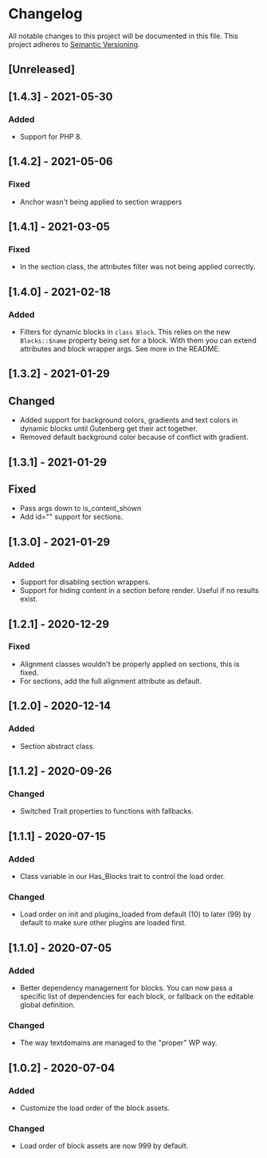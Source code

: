 # Changelog

All notable changes to this project will be documented in this file. This project adheres to [Semantic Versioning](https://semver.org/spec/v2.0.0.html).

## [Unreleased]

## [1.4.3] - 2021-05-30

### Added

-   Support for PHP 8.

## [1.4.2] - 2021-05-06

### Fixed

-   Anchor wasn't being applied to section wrappers

## [1.4.1] - 2021-03-05

### Fixed

-   In the section class, the attributes filter was not being applied correctly.

## [1.4.0] - 2021-02-18

### Added

-   Filters for dynamic blocks in `class Block`. This relies on the new `Blocks::$name` property being set for a block. With them you can extend attributes and block wrapper args. See more in the README.

## [1.3.2] - 2021-01-29

## Changed

-   Added support for background colors, gradients and text colors in dynamic blocks until Gutenberg get their act together.
-   Removed default background color because of conflict with gradient.

## [1.3.1] - 2021-01-29

## Fixed

-   Pass args down to is_content_shown
-   Add id="" support for sections.

## [1.3.0] - 2021-01-29

### Added

-   Support for disabling section wrappers.
-   Support for hiding content in a section before render. Useful if no results exist.

## [1.2.1] - 2020-12-29

### Fixed

-   Alignment classes wouldn't be properly applied on sections, this is fixed.
-   For sections, add the full alignment attribute as default.

## [1.2.0] - 2020-12-14

### Added

-   Section abstract class.

## [1.1.2] - 2020-09-26

### Changed

-   Switched Trait properties to functions with fallbacks.

## [1.1.1] - 2020-07-15

### Added

-   Class variable in our Has_Blocks trait to control the load order.

### Changed

-   Load order on init and plugins_loaded from default (10) to later (99) by default to make sure other plugins are loaded first.

## [1.1.0] - 2020-07-05

### Added

-   Better dependency management for blocks. You can now pass a specific list of dependencies for each block, or fallback on the editable global definition.

### Changed

-   The way textdomains are managed to the "proper" WP way.

## [1.0.2] - 2020-07-04

### Added

-   Customize the load order of the block assets.

### Changed

-   Load order of block assets are now 999 by default.
